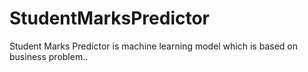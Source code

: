 # StudentMarksPredictor
Student Marks Predictor is machine learning model which is based on business problem..

